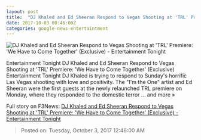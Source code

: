```yaml
---
layout: post
title:  "DJ Khaled and Ed Sheeran Respond to Vegas Shooting at 'TRL' Premiere: 'We Have to Come Together' (Exclusive) - Entertainment Tonight"
date: 2017-10-03 00:46:00Z
categories: google-news-entertaintment
---
```


![DJ Khaled and Ed Sheeran Respond to Vegas Shooting at 'TRL' Premiere: 'We Have to Come Together' (Exclusive) - Entertainment Tonight](http://www.etonline.com/sites/default/files/styles/max_1280x720/public/images/2017-10/1280_khaled_sheeran_getty.jpg?itok=devAgT_X)

Entertainment Tonight DJ Khaled and Ed Sheeran Respond to Vegas Shooting at 'TRL' Premiere: 'We Have to Come Together' (Exclusive) Entertainment Tonight DJ Khaled is trying to respond to Sunday's horrific Las Vegas shooting with love and positivity. The "I'm the One" artist and Ed Sheeran were the first guests at the newly relaunched TRL premiere on Monday, where they responded to the domestic terror ... and more »


Full story on F3News: [DJ Khaled and Ed Sheeran Respond to Vegas Shooting at 'TRL' Premiere: 'We Have to Come Together' (Exclusive) - Entertainment Tonight](http://www.f3nws.com/n/WqNZfE)

> Posted on: Tuesday, October 3, 2017 12:46:00 AM
